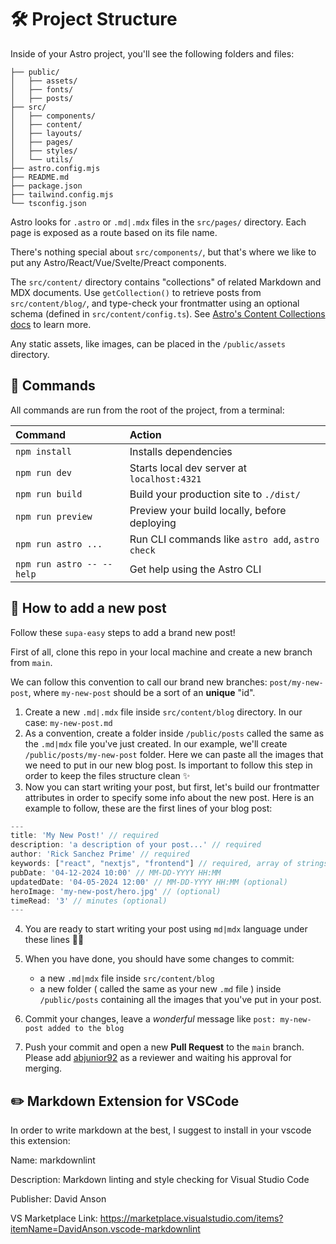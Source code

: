 # 🛠️ Project Structure

Inside of your Astro project, you'll see the following folders and files:

```text
├── public/
│   ├── assets/
│   ├── fonts/
│   ├── posts/
├── src/
│   ├── components/
│   ├── content/
│   ├── layouts/
│   ├── pages/
│   ├── styles/
│   └── utils/
├── astro.config.mjs
├── README.md
├── package.json
├── tailwind.config.mjs
└── tsconfig.json
```

Astro looks for `.astro` or `.md|.mdx` files in the `src/pages/` directory. Each page is exposed as a route based on its file name.

There's nothing special about `src/components/`, but that's where we like to put any Astro/React/Vue/Svelte/Preact components.

The `src/content/` directory contains "collections" of related Markdown and MDX documents. Use `getCollection()` to retrieve posts from `src/content/blog/`, and type-check your frontmatter using an optional schema (defined in `src/content/config.ts`). See [Astro's Content Collections docs](https://docs.astro.build/en/guides/content-collections/) to learn more.

Any static assets, like images, can be placed in the `/public/assets` directory.

## 🧞 Commands

All commands are run from the root of the project, from a terminal:

| Command                   | Action                                           |
| :------------------------ | :----------------------------------------------- |
| `npm install`             | Installs dependencies                            |
| `npm run dev`             | Starts local dev server at `localhost:4321`      |
| `npm run build`           | Build your production site to `./dist/`          |
| `npm run preview`         | Preview your build locally, before deploying     |
| `npm run astro ...`       | Run CLI commands like `astro add`, `astro check` |
| `npm run astro -- --help` | Get help using the Astro CLI                     |

## 🚀 How to add a new post

Follow these `supa-easy` steps to add a brand new post!

First of all, clone this repo in your local machine and create a new branch from `main`.

We can follow this convention to call our brand new branches: `post/my-new-post`, where `my-new-post` should be a sort of an **unique** "id".

1. Create a new `.md|.mdx` file inside `src/content/blog` directory. In our case: `my-new-post.md`
2. As a convention, create a folder inside `/public/posts` called the same as the `.md|mdx` file you've just created. In our example, we'll create `/public/posts/my-new-post` folder. Here we can paste all the images that we need to put in our new blog post. Is important to follow this step in order to keep the files structure clean ✨
3. Now you can start writing your post, but first, let's build our frontmatter attributes in order to specify some info about the new post. Here is an example to follow, these are the first lines of your blog post:

```js
---
title: 'My New Post!' // required
description: 'a description of your post...' // required
author: 'Rick Sanchez Prime' // required
keywords: ["react", "nextjs", "frontend"] // required, array of strings
pubDate: '04-12-2024 10:00' // MM-DD-YYYY HH:MM
updatedDate: '04-05-2024 12:00' // MM-DD-YYYY HH:MM (optional)
heroImage: 'my-new-post/hero.jpg' // (optional)
timeRead: '3' // minutes (optional)
---
```

4. You are ready to start writing your post using `md|mdx` language under these lines 🤙🏻
5. When you have done, you should have some changes to commit:

    - a new `.md|mdx` file inside `src/content/blog`
    - a new folder ( called the same as your new `.md` file ) inside `/public/posts` containing all the images that you've put in your post.

6. Commit your changes, leave a *wonderful* message like `post: my-new-post added to the blog`
7. Push your commit and open a new **Pull Request** to the `main` branch. Please add [abjunior92](https://github.com/abjunior92) as a reviewer and waiting his approval for merging.

## ✏️ Markdown Extension for VSCode

In order to write markdown at the best, I suggest to install in your vscode this extension:

Name: markdownlint

Description: Markdown linting and style checking for Visual Studio Code

Publisher: David Anson

VS Marketplace Link: <https://marketplace.visualstudio.com/items?itemName=DavidAnson.vscode-markdownlint>
